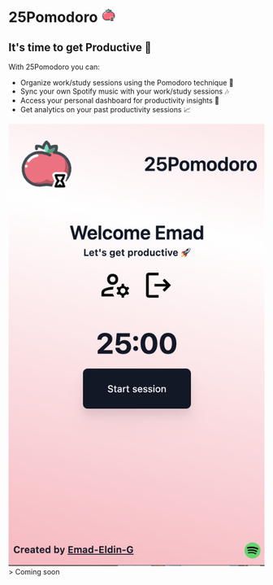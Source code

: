 # 25Pomodoro <img src='https://github.com/25Pomodoro/.github/blob/main/icons8-tomato-512.png' width=30>

## It's time to get Productive 🚀  

With 25Pomodoro you can:
- Organize work/study sessions using the Pomodoro technique 🍅
- Sync your own Spotify music with your work/study sessions 🎶
- Access your personal dashboard for productivity insights 🤫
- Get analytics on your past productivity sessions 📈

<img src="https://github.com/25Pomodoro/.github/blob/main/extension.png" />
> Coming soon 
